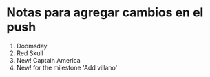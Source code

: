 # Notas para agregar cambios en el push

1. Doomsday
2. Red Skull
3. New! Captain America
4. New! for the milestone 'Add villano'



